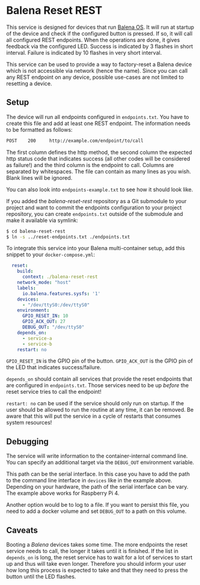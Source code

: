 # Balena Reset REST

This service is designed for devices that run [Balena OS](https://www.balena.io/os/). It will run at startup of the device and check if the configured button is pressed. If so, it will call all configured REST endpoints. When the operations are done, it gives feedback via the configured LED. Success is indicated by 3 flashes in short interval. Failure is indicated by 10 flashes in very short interval.

This service can be used to provide a way to factory-reset a Balena device which is not accessible via network (hence the name). Since you can call any REST endpoint on any device, possible use-cases are not limited to resetting a device.


## Setup

The device will run all endpoints configured in `endpoints.txt`. You have to create this file and add at least one REST endpoint. The information needs to be formatted as follows:

```txt
POST    200     http://example.com/endpoint/to/call
```

The first column defines the http method, the second column the expected http status code that indicates success (all other codes will be considered as failure!) and the third column is the endpoint to call. Columns are separated by whitespaces. The file can contain as many lines as you wish. Blank lines will be ignored.

You can also look into `endpoints-example.txt` to see how it should look like.

If you added the _balena-reset-rest_ repository as a Git submodule to your project and want to commit the endpoints configuration to your project repository, you can create `endpoints.txt` outside of the submodule and make it available via symlink:

```sh
$ cd balena-reset-rest
$ ln -s ../reset-endpoints.txt ./endpoints.txt
```

To integrate this service into your Balena multi-container setup, add this snippet to your `docker-compose.yml`:

```yml
  reset:
    build:
      context: ./balena-reset-rest
    network_mode: "host"
    labels:
      io.balena.features.sysfs: '1'
    devices:
      - "/dev/ttyS0:/dev/ttyS0"
    environment:
      GPIO_RESET_IN: 10
      GPIO_ACK_OUT: 27
      DEBUG_OUT: "/dev/ttyS0"
    depends_on:
      - service-a
      - service-b
    restart: no
```

`GPIO_RESET_IN` is the GPIO pin of the button. `GPIO_ACK_OUT` is the GPIO pin of the LED that indicates success/failure.

`depends_on` should contain all services that provide the reset endpoints that are configured in `endpoints.txt`. Those services need to be up _before_ the reset service tries to call the endpoint!

`restart: no` can be used if the service should only run on startup. If the user should be allowed to run the routine at any time, it can be removed. Be aware that this will put the service in a cycle of restarts that consumes system resources!


## Debugging

The service will write information to the container-internal command line. You can specify an additional target via the `DEBUG_OUT` environment variable.

This path can be the serial interface. In this case you have to add the path to the command line interface in `devices` like in the example above. Depending on your hardware, the path of the serial interface can be vary. The example above works for Raspberry Pi 4.

Another option would be to log to a file. If you want to persist this file, you need to add a docker volume and set `DEBUG_OUT` to a path on this volume.


## Caveats

Booting a _Balena_ devices takes some time. The more endpoints the reset service needs to call, the longer it takes until it is finished. If the list in `depends_on` is long, the reset service has to wait for a lot of services to start up and thus will take even longer. Therefore you should inform your user how long this process is expected to take and that they need to press the button until the LED flashes.